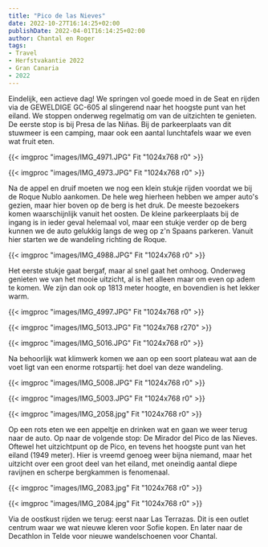 ```yaml
---
title: "Pico de las Nieves"
date: 2022-10-27T16:14:25+02:00
publishDate: 2022-04-01T16:14:25+02:00
author: Chantal en Roger
tags:
- Travel
- Herfstvakantie 2022
- Gran Canaria
- 2022
---
```


Eindelijk, een actieve dag! We springen vol goede moed in de Seat en rijden via de GEWELDIGE GC-605 al slingerend naar het hoogste punt van het eiland. We stoppen onderweg regelmatig om van de uitzichten te genieten. De eerste stop is bij Presa de las Niñas. Bij de parkeerplaats van dit stuwmeer is een camping, maar ook een aantal lunchtafels waar we even wat fruit eten.

{{< imgproc "images/IMG_4971.JPG" Fit "1024x768 r0" >}}

{{< imgproc "images/IMG_4973.JPG" Fit "1024x768 r0" >}}

Na de appel en druif moeten we nog een klein stukje rijden voordat we bij de Roque Nublo aankomen. De hele weg hierheen hebben we amper auto's gezien, maar hier boven op de berg is het druk. De meeste bezoekers komen waarschijnlijk vanuit het oosten. De kleine parkeerplaats bij de ingang is in ieder geval helemaal vol, maar een stukje verder op de berg kunnen we de auto gelukkig langs de weg op z'n Spaans parkeren. Vanuit hier starten we de wandeling richting de Roque.

{{< imgproc "images/IMG_4988.JPG" Fit "1024x768 r0" >}}

Het eerste stukje gaat bergaf, maar al snel gaat het omhoog. Onderweg genieten we van het mooie uitzicht, al is het alleen maar om even op adem te komen. We zijn dan ook op 1813 meter hoogte, en bovendien is het lekker warm.

{{< imgproc "images/IMG_4997.JPG" Fit "1024x768 r0" >}}

{{< imgproc "images/IMG_5013.JPG" Fit "1024x768 r270" >}}

{{< imgproc "images/IMG_5016.JPG" Fit "1024x768 r0" >}}

Na behoorlijk wat klimwerk komen we aan op een soort plateau wat aan de voet ligt van een enorme rotspartij: het doel van deze wandeling.

{{< imgproc "images/IMG_5008.JPG" Fit "1024x768 r0" >}}

{{< imgproc "images/IMG_5003.JPG" Fit "1024x768 r0" >}}

{{< imgproc "images/IMG_2058.jpg" Fit "1024x768 r0" >}}

Op een rots eten we een appeltje en drinken wat en gaan we weer terug naar de auto. Op naar de volgende stop: De Mirador del Pico de las Nieves. Oftewel het uitzichtpunt op de Pico, en tevens het hoogste punt van het eiland (1949 meter). Hier is vreemd genoeg weer bijna niemand, maar het uitzicht over een groot deel van het eiland, met oneindig aantal diepe ravijnen en scherpe bergkammen is fenomenaal.

{{< imgproc "images/IMG_2083.jpg" Fit "1024x768 r0" >}}

{{< imgproc "images/IMG_2084.jpg" Fit "1024x768 r0" >}}

Via de oostkust rijden we terug: eerst naar Las Terrazas. Dit is een outlet centrum waar we wat nieuwe kleren voor Sofie kopen. En later naar de Decathlon in Telde voor nieuwe wandelschoenen voor Chantal.
